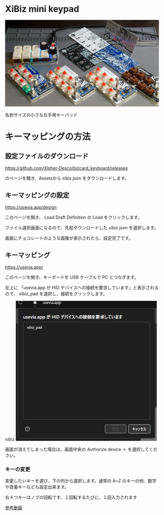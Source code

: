 # XiBiz mini keypad
![bizcard_picture](/image/xibiz_pict.jpg)

名刺サイズの小さな左手用キーパッド

# キーマッピングの方法
## 設定ファイルのダウンロード

https://github.com/XIpher-Desco/bizcard_keyboard/releases

のページを開き、Assetsから xibiz.json をダウンロードします。

## キーマッピングの設定
https://usevia.app/design

このページを開き、 Load Draft Definition の Load をクリックします。

ファイル選択画面になるので、先程ダウンロードした xibiz.json を選択します。

画面にチョコレートのような画像が表示されたら、設定完了です。

## キーマッピング
https://usevia.app/

このページを開き、キーボードを USB ケーブルで PC とつなぎます。

左上に 「usevia.app が HID デバイスへの接続を要求しています」と表示されるので、 xibiz_pad を選択し、接続をクリックします。

xibiz ![Via keypad select picture](/image/via_select.png)

画面が消えてしまった場合は、画面中央の Authorize device ＋ を選択してください。

### キーの変更
変更したいキーを選び、下の列から選択します。通常の A~Z のキーの他、数字や音量キーなども設定出来ます。

右４つキーはノブの回転です、１回転するたびに、１回入力されます

[参考動画](https://www.youtube.com/watch?v=Ap_3zZtk4TI&loop=0)